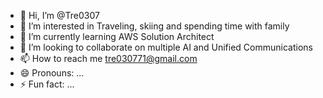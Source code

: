 - 👋 Hi, I’m @Tre0307
- 👀 I’m interested in Traveling, skiing and spending time with family
- 🌱 I’m currently learning AWS Solution Architect
- 💞️ I’m looking to collaborate on multiple AI and Unified Communications 
- 📫 How to reach me tre030771@gmail.com
- 😄 Pronouns: ...
- ⚡ Fun fact: ...

<!---
Tre0307/Tre0307 is a ✨ special ✨ repository because its `README.md` (this file) appears on your GitHub profile.
You can click the Preview link to take a look at your changes.
--->
